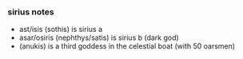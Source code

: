### sirius notes

- ast/isis (sothis) is sirius a
- asar/osiris (nephthys/satis) is sirius b (dark god)
- (anukis) is a third goddess in the celestial boat (with 50 oarsmen)
